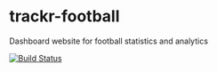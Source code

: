 # trackr-football
Dashboard website for football statistics and analytics

[![Build Status](https://travis-ci.com/diogofernandesc/trackr-football.svg?token=x7VLopamuyuGkPY4StCA&branch=master)](https://travis-ci.com/diogofernandesc/trackr-football)
